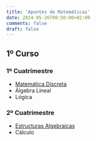 ```yaml
---
title: 'Apuntes de Matemáticas'
date: 2024-05-26T00:50:00+02:00
comments: false
draft: false
---
```


## 1º Curso

### 1º Cuatrimestre

- [Matemática Discreta](https://diiegorgueez.me/md-2324/)
- Álgebra Lineal
- Lógica

### 2º Cuatrimestre
- [Estructuras Algebraicas](https://diiegorgueez.me/ea-2324/)
- Cálculo
